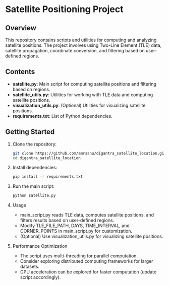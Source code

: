 # Satellite Positioning Project

## Overview

This repository contains scripts and utilities for computing and analyzing satellite positions. The project involves using Two-Line Element (TLE) data, satellite propagation, coordinate conversion, and filtering based on user-defined regions.

## Contents

- **satellite.py**: Main script for computing satellite positions and filtering based on regions.
- **satellite_utils.py**: Utilities for working with TLE data and computing satellite positions.
- **visualization_utils.py**: (Optional) Utilities for visualizing satellite positions.
- **requirements.txt**: List of Python dependencies.

## Getting Started

1. Clone the repository:

   ```bash
   git clone https://github.com/amrsanu/digantra_satellite_location.git
   cd digantra_satellite_location
   ```

2. Install dependencies:

    ```bash
    pip install -r requirements.txt
    ```

3. Run the main script:

    ```bash
    python satellite.py
    ```

4. Usage

    - main_script.py reads TLE data, computes satellite positions, and filters results based on user-defined regions.
    - Modify TLE_FILE_PATH, DAYS, TIME_INTERVAL, and CORNER_POINTS in main_script.py for customization.
    - (Optional) Use visualization_utils.py for visualizing satellite positions.

5. Performance Optimization

    - The script uses multi-threading for parallel computation.
    - Consider exploring distributed computing frameworks for larger datasets.
    - GPU acceleration can be explored for faster computation (update script accordingly).
